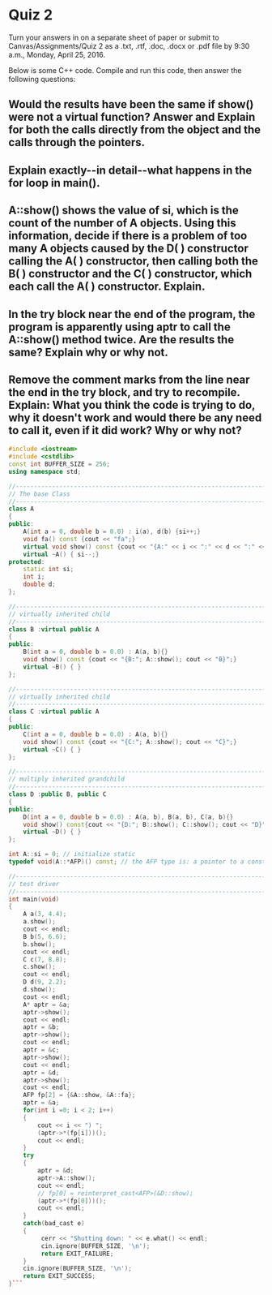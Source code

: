 # Quiz 2

Turn your answers in on a separate sheet of paper or submit to Canvas/Assignments/Quiz 2 as a .txt, .rtf, .doc, .docx or .pdf file by 9:30 a.m., Monday, April 25, 2016.

Below is some C++ code. Compile and run this code, then answer the following questions:

## Would the results have been the same if show() were not a virtual function? Answer and Explain for both the calls directly from the object and the calls through the pointers.

## Explain exactly--in detail--what happens in the for loop in main().
## A::show() shows the value of si, which is the count of the number of A objects. Using this information, decide if there is a problem of too many A objects caused by the D( ) constructor calling the A( ) constructor, then calling both the B( ) constructor and the C( ) constructor, which each call the A( ) constructor. Explain.
## In the try block near the end of the program, the program is apparently using aptr to call the A::show() method twice. Are the results the same? Explain why or why not.
## Remove the comment marks from the line near the end in the try block, and try to recompile. Explain: What you think the code is trying to do, why it doesn't work and would there be any need to call it, even if it did work? Why or why not?

```cpp
#include <iostream>
#include <cstdlib>
const int BUFFER_SIZE = 256;
using namespace std;

//-----------------------------------------------------------------------------
// The base Class 
//-----------------------------------------------------------------------------
class A
{
public:
    A(int a = 0, double b = 0.0) : i(a), d(b) {si++;}
    void fa() const {cout << "fa";}
    virtual void show() const {cout << "{A:" << i << ":" << d << ":" << si << "A}";}
    virtual ~A() { si--;}
protected:
    static int si;
    int i;
    double d;
};

//-----------------------------------------------------------------------------
// virtually inherited child 
//-----------------------------------------------------------------------------
class B :virtual public A
{
public:
    B(int a = 0, double b = 0.0) : A(a, b){}
    void show() const {cout << "{B:"; A::show(); cout << "B}";}
    virtual ~B() { }
};

//-----------------------------------------------------------------------------
// virtually inherited child 
//-----------------------------------------------------------------------------
class C :virtual public A
{
public:
    C(int a = 0, double b = 0.0) : A(a, b){}
    void show() const {cout << "{C:"; A::show(); cout << "C}";}
    virtual ~C() { }
};

//-----------------------------------------------------------------------------
// multiply inherited grandchild 
//-----------------------------------------------------------------------------
class D :public B, public C
{
public:
    D(int a = 0, double b = 0.0) : A(a, b), B(a, b), C(a, b){}
    void show() const{cout << "{D:"; B::show(); C::show(); cout << "D}";}
    virtual ~D() { }
};

int A::si = 0; // initialize static
typedef void(A::*AFP)() const; // the AFP type is: a pointer to a const void method of class A that has no parameters

//-----------------------------------------------------------------------------
// test driver 
//-----------------------------------------------------------------------------
int main(void)
{
    A a(3, 4.4);
    a.show();
    cout << endl;
    B b(5, 6.6);
    b.show();
    cout << endl;
    C c(7, 8.8);
    c.show();
    cout << endl;
    D d(9, 2.2);
    d.show();
    cout << endl;
    A* aptr = &a;
    aptr->show();
    cout << endl;
    aptr = &b;
    aptr->show();
    cout << endl;
    aptr = &c;
    aptr->show();
    cout << endl;
    aptr = &d;
    aptr->show();
    cout << endl;
    AFP fp[2] = {&A::show, &A::fa};
    aptr = &a;
    for(int i =0; i < 2; i++)
    {
        cout << i << ") ";
        (aptr->*(fp[i]))();
        cout << endl;
    }
    try 
    {
        aptr = &d;
        aptr->A::show();
        cout << endl;
        // fp[0] = reinterpret_cast<AFP>(&D::show);
        (aptr->*(fp[0]))();
        cout << endl;
    } 
    catch(bad_cast e) 
    { 
         cerr << "Shutting down: " << e.what() << endl;
         cin.ignore(BUFFER_SIZE, '\n');
         return EXIT_FAILURE;
    }
    cin.ignore(BUFFER_SIZE, '\n');
    return EXIT_SUCCESS;
}```
